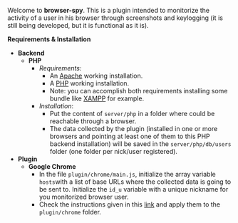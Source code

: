 Welcome to **browser-spy**. This is a plugin intended to monitorize the activity of a user in his browser through screenshots and keylogging (it is still being developed, but it is functional as it is).

**Requirements & Installation**

 - **Backend**
	 - **PHP**
		 - _Requirements:_
			 - An [Apache](https://www.apache.org/) working installation.
			 - A [PHP](http://php.net/) working installation.
			 - Note: you can accomplish both requirements installing some bundle like [XAMPP](https://www.apachefriends.org/es/index.html) for example.
		 - _Installation_:
			 - Put the content of   `server/php` in a folder where could be reachable through a browser. 
			 - The data collected by the plugin (installed in one or more browsers and pointing at least one of them to this PHP backend installation) will be saved in the `server/php/db/users` folder (one folder per nick/user registered).
 - **Plugin**
	 - **Google Chrome**
		 - In the file `plugin/chrome/main.js`, initialize the array variable `hosts`with a list of base URLs where the collected data is going to be sent to. Initialize the `id_u` variable with a unique nickname for you monitorized browser user.
		 - Check the instructions given in this [link](https://developer.chrome.com/extensions/getstarted#unpacked) and apply them to the `plugin/chrome` folder.